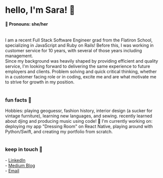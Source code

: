 <h1>hello, I'm Sara! 💫</h1> 
<h4>🐞 Pronouns: she/her </h4>
<br>
I am a recent Full Stack Software Engineer grad from the Flatiron School, specializing in JavaScript and Ruby on Rails! Before this, I was working in customer service for 10 years, with several of those years including management. 
<br>
Since my background was heavily shaped by providing efficient and quality service, I'm looking forward to delivering the same experience to future employers and clients. Problem solving and quick critical thinking, whether in a customer facing role or in coding, excite me and are what motivate me to strive for growth in my position. 

#

<h3>fun facts 🌱</h3>
Hobbies: playing geoguessr, fashion history, interior design (a sucker for vintage furniture), learning new languages, and sewing. recently learned about djing and producing music using code! 🤯
I'm currently working on: deploying my app "Dressing Room" on React Native, playing around with Python/Swift, and creating my portfolio from scratch.

#

<h3>keep in touch 💌</h3>
  - <a href="https://www.linkedin.com/in/saracemal/">LinkedIn</a>
  <br>
  - <a href="https://saracemal.medium.com">Medium Blog</a>
  <br>
  - <a href="mailto:saracemal@gmail.com">Email</a>


